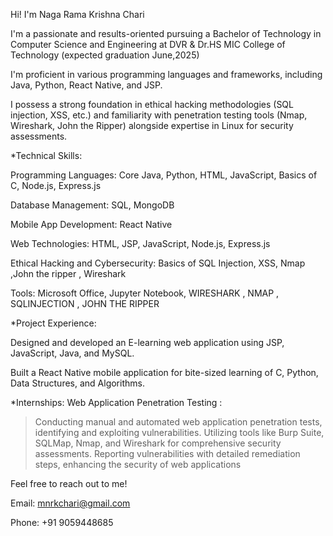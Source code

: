 
Hi! I'm Naga Rama Krishna Chari

I'm a passionate and results-oriented pursuing a Bachelor of Technology in Computer Science and Engineering at DVR & Dr.HS MIC College of Technology (expected graduation June,2025)

I'm proficient in various programming languages and frameworks, including Java, Python, React Native, and JSP.

I possess a strong foundation in ethical hacking methodologies (SQL injection, XSS, etc.) and familiarity with penetration testing tools (Nmap, Wireshark, John the Ripper) alongside expertise in Linux for security assessments.

*Technical Skills:

Programming Languages: Core Java, Python, HTML, JavaScript, Basics of C, Node.js, Express.js

Database Management: SQL, MongoDB

Mobile App Development: React Native

Web Technologies: HTML, JSP, JavaScript, Node.js, Express.js

Ethical Hacking and Cybersecurity: Basics of SQL Injection, XSS, Nmap ,John the ripper , Wireshark

Tools: Microsoft Office, Jupyter Notebook, WIRESHARK , NMAP , SQLINJECTION , JOHN THE RIPPER 

*Project Experience:

Designed and developed an E-learning web application using JSP, JavaScript, Java, and MySQL.

Built a React Native mobile application for bite-sized learning of C, Python, Data Structures, and Algorithms.



*Internships:
Web Application Penetration Testing :
>Conducting manual and automated web application penetration tests, identifying and exploiting vulnerabilities.
> Utilizing tools like Burp Suite, SQLMap, Nmap, and Wireshark for comprehensive security assessments.
> Reporting vulnerabilities with detailed remediation steps, enhancing the security of web applications

Feel free to reach out to me!

Email: mnrkchari@gmail.com

Phone: +91 9059448685

 
